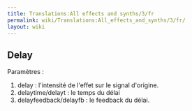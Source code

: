 ```yaml
---
title: Translations:All effects and synths/3/fr
permalink: wiki/Translations:All_effects_and_synths/3/fr/
layout: wiki
---
```


## Delay

Paramètres :

1.  delay : l'intensité de l'effet sur le signal d'origine.
2.  delaytime/delayt : le temps du délai
3.  delayfeedback/delayfb : le feedback du délai.
